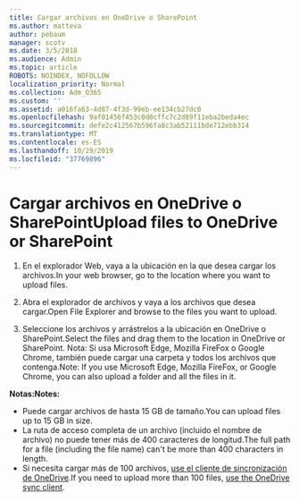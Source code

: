 ```yaml
---
title: Cargar archivos en OneDrive o SharePoint
ms.author: matteva
author: pebaum
manager: scotv
ms.date: 3/5/2018
ms.audience: Admin
ms.topic: article
ROBOTS: NOINDEX, NOFOLLOW
localization_priority: Normal
ms.collection: Adm_O365
ms.custom: ''
ms.assetid: a016fa63-4d87-4f3d-99eb-ee134cb27dc0
ms.openlocfilehash: 9af01456f453c0d0cffc7c2d89f11eba2beda4ec
ms.sourcegitcommit: defe2c412567b596fa8c3ab52111bde712ebb314
ms.translationtype: MT
ms.contentlocale: es-ES
ms.lasthandoff: 10/29/2019
ms.locfileid: "37769896"
---
```

# <a name="upload-files-to-onedrive-or-sharepoint"></a><span data-ttu-id="3848c-102">Cargar archivos en OneDrive o SharePoint</span><span class="sxs-lookup"><span data-stu-id="3848c-102">Upload files to OneDrive or SharePoint</span></span>

1. <span data-ttu-id="3848c-103">En el explorador Web, vaya a la ubicación en la que desea cargar los archivos.</span><span class="sxs-lookup"><span data-stu-id="3848c-103">In your web browser, go to the location where you want to upload files.</span></span>
    
2. <span data-ttu-id="3848c-104">Abra el explorador de archivos y vaya a los archivos que desea cargar.</span><span class="sxs-lookup"><span data-stu-id="3848c-104">Open File Explorer and browse to the files you want to upload.</span></span>
    
3. <span data-ttu-id="3848c-105">Seleccione los archivos y arrástrelos a la ubicación en OneDrive o SharePoint.</span><span class="sxs-lookup"><span data-stu-id="3848c-105">Select the files and drag them to the location in OneDrive or SharePoint.</span></span> <span data-ttu-id="3848c-106">Nota: Si usa Microsoft Edge, Mozilla FireFox o Google Chrome, también puede cargar una carpeta y todos los archivos que contenga.</span><span class="sxs-lookup"><span data-stu-id="3848c-106">Note: If you use Microsoft Edge, Mozilla FireFox, or Google Chrome, you can also upload a folder and all the files in it.</span></span>
    
<span data-ttu-id="3848c-107">**Notas:**</span><span class="sxs-lookup"><span data-stu-id="3848c-107">**Notes:**</span></span>
- <span data-ttu-id="3848c-108">Puede cargar archivos de hasta 15 GB de tamaño.</span><span class="sxs-lookup"><span data-stu-id="3848c-108">You can upload files up to 15 GB in size.</span></span> 
- <span data-ttu-id="3848c-109">La ruta de acceso completa de un archivo (incluido el nombre de archivo) no puede tener más de 400 caracteres de longitud.</span><span class="sxs-lookup"><span data-stu-id="3848c-109">The full path for a file (including the file name) can't be more than 400 characters in length.</span></span> 
- <span data-ttu-id="3848c-110">Si necesita cargar más de 100 archivos, [use el cliente de sincronización de OneDrive](https://go.microsoft.com/fwlink/?linkid=866427).</span><span class="sxs-lookup"><span data-stu-id="3848c-110">If you need to upload more than 100 files, [use the OneDrive sync client](https://go.microsoft.com/fwlink/?linkid=866427).</span></span> 
  

